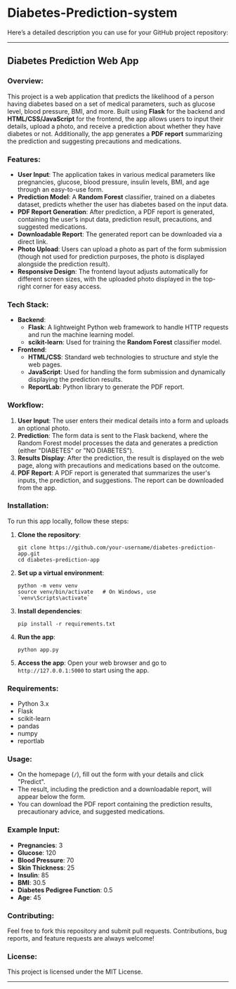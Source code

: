 # Diabetes-Prediction-system

Here’s a detailed description you can use for your GitHub project repository:

---

## Diabetes Prediction Web App

### Overview:
This project is a web application that predicts the likelihood of a person having diabetes based on a set of medical parameters, such as glucose level, blood pressure, BMI, and more. Built using **Flask** for the backend and **HTML/CSS/JavaScript** for the frontend, the app allows users to input their details, upload a photo, and receive a prediction about whether they have diabetes or not. Additionally, the app generates a **PDF report** summarizing the prediction and suggesting precautions and medications.

### Features:
- **User Input**: The application takes in various medical parameters like pregnancies, glucose, blood pressure, insulin levels, BMI, and age through an easy-to-use form.
- **Prediction Model**: A **Random Forest** classifier, trained on a diabetes dataset, predicts whether the user has diabetes based on the input data.
- **PDF Report Generation**: After prediction, a PDF report is generated, containing the user’s input data, prediction result, precautions, and suggested medications.
- **Downloadable Report**: The generated report can be downloaded via a direct link.
- **Photo Upload**: Users can upload a photo as part of the form submission (though not used for prediction purposes, the photo is displayed alongside the prediction result).
- **Responsive Design**: The frontend layout adjusts automatically for different screen sizes, with the uploaded photo displayed in the top-right corner for easy access.

### Tech Stack:
- **Backend**: 
  - **Flask**: A lightweight Python web framework to handle HTTP requests and run the machine learning model.
  - **scikit-learn**: Used for training the **Random Forest** classifier model.
- **Frontend**: 
  - **HTML/CSS**: Standard web technologies to structure and style the web pages.
  - **JavaScript**: Used for handling the form submission and dynamically displaying the prediction results.
  - **ReportLab**: Python library to generate the PDF report.
  
### Workflow:
1. **User Input**: The user enters their medical details into a form and uploads an optional photo.
2. **Prediction**: The form data is sent to the Flask backend, where the Random Forest model processes the data and generates a prediction (either "DIABETES" or "NO DIABETES").
3. **Results Display**: After the prediction, the result is displayed on the web page, along with precautions and medications based on the outcome.
4. **PDF Report**: A PDF report is generated that summarizes the user's inputs, the prediction, and suggestions. The report can be downloaded from the app.

### Installation:
To run this app locally, follow these steps:

1. **Clone the repository**:
   ```
   git clone https://github.com/your-username/diabetes-prediction-app.git
   cd diabetes-prediction-app
   ```

2. **Set up a virtual environment**:
   ```
   python -m venv venv
   source venv/bin/activate   # On Windows, use `venv\Scripts\activate`
   ```

3. **Install dependencies**:
   ```
   pip install -r requirements.txt
   ```

4. **Run the app**:
   ```
   python app.py
   ```

5. **Access the app**: Open your web browser and go to `http://127.0.0.1:5000` to start using the app.

### Requirements:
- Python 3.x
- Flask
- scikit-learn
- pandas
- numpy
- reportlab

### Usage:
- On the homepage (`/`), fill out the form with your details and click "Predict".
- The result, including the prediction and a downloadable report, will appear below the form.
- You can download the PDF report containing the prediction results, precautionary advice, and suggested medications.

### Example Input:
- **Pregnancies**: 3
- **Glucose**: 120
- **Blood Pressure**: 70
- **Skin Thickness**: 25
- **Insulin**: 85
- **BMI**: 30.5
- **Diabetes Pedigree Function**: 0.5
- **Age**: 45

### Contributing:
Feel free to fork this repository and submit pull requests. Contributions, bug reports, and feature requests are always welcome!

### License:
This project is licensed under the MIT License.

---


